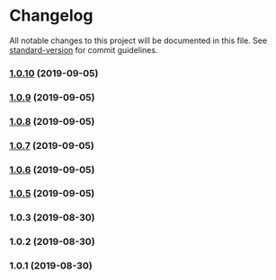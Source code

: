 # Changelog

All notable changes to this project will be documented in this file. See [standard-version](https://github.com/conventional-changelog/standard-version) for commit guidelines.

### [1.0.10](https://github.com/vithalreddy/cloud-detect-js/compare/v1.0.9...v1.0.10) (2019-09-05)



### [1.0.9](https://github.com/vithalreddy/cloud-detect-js/compare/v1.0.8...v1.0.9) (2019-09-05)



### [1.0.8](https://github.com/vithalreddy/cloud-detect-js/compare/v1.0.7...v1.0.8) (2019-09-05)



### [1.0.7](https://github.com/vithalreddy/cloud-detect-js/compare/v1.0.6...v1.0.7) (2019-09-05)



### [1.0.6](https://github.com/vithalreddy/cloud-detect-js/compare/v1.0.5...v1.0.6) (2019-09-05)



### [1.0.5](https://github.com/vithalreddy/cloud-detect-js/compare/v1.0.3...v1.0.5) (2019-09-05)



### 1.0.3 (2019-08-30)



### 1.0.2 (2019-08-30)



### 1.0.1 (2019-08-30)
